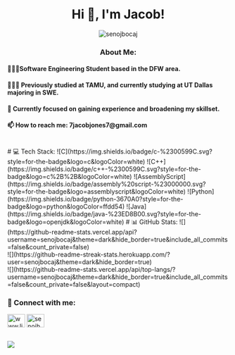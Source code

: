 <h1 align="center">Hi 👋, I'm Jacob!</h1>

<p align="center"> <img src="https://komarev.com/ghpvc/?username=senojbocaj&label=Profile%20views&color=0e75b6&style=flat" alt="senojbocaj" /> </p>

<h3 align="center">About Me:</h3>
<h4 align="left">👩🏻‍💻Software Engineering Student based in the DFW area.</h4>
<h4 align="left">👩🏻‍🎓 Previously studied at TAMU, and currently studying at UT Dallas majoring in SWE.</h4>
<h4 align="left">💭 Currently focused on gaining experience and broadening my skillset.</h4>
<h4 align="left">📫 How to reach me: 7jacobjones7@gmail.com </h4>

<br/>
# 💻 Tech Stack:
![C](https://img.shields.io/badge/c-%2300599C.svg?style=for-the-badge&logo=c&logoColor=white) ![C++](https://img.shields.io/badge/c++-%2300599C.svg?style=for-the-badge&logo=c%2B%2B&logoColor=white) ![AssemblyScript](https://img.shields.io/badge/assembly%20script-%23000000.svg?style=for-the-badge&logo=assemblyscript&logoColor=white) ![Python](https://img.shields.io/badge/python-3670A0?style=for-the-badge&logo=python&logoColor=ffdd54) ![Java](https://img.shields.io/badge/java-%23ED8B00.svg?style=for-the-badge&logo=openjdk&logoColor=white)
# 📊 GitHub Stats:
![](https://github-readme-stats.vercel.app/api?username=senojbocaj&theme=dark&hide_border=true&include_all_commits=false&count_private=false)<br/>
![](https://github-readme-streak-stats.herokuapp.com/?user=senojbocaj&theme=dark&hide_border=true)<br/>
![](https://github-readme-stats.vercel.app/api/top-langs/?username=senojbocaj&theme=dark&hide_border=true&include_all_commits=false&count_private=false&layout=compact)


<br/>
<h3 align="left">🔗 Connect with me:</h3>
<p align="left">
<a href="https://linkedin.com/in/www.linkedin.com/in/jacobjones777" target="blank"><img align="center" src="https://raw.githubusercontent.com/rahuldkjain/github-profile-readme-generator/master/src/images/icons/Social/linked-in-alt.svg" alt="www.linkedin.com/in/jacobjones777" height="30" width="40" /></a>
<a href="https://www.leetcode.com/senojbocaj" target="blank"><img align="center" src="https://raw.githubusercontent.com/rahuldkjain/github-profile-readme-generator/master/src/images/icons/Social/leet-code.svg" alt="senojbocaj" height="30" width="40" /></a>
</p>

<br/>![](https://github-readme-stats.vercel.app/api?username=senojbocaj&theme=dark&hide_border=false&include_all_commits=true&count_private=true)<br/>
